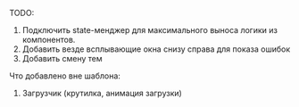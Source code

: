 TODO:
1. Подключить state-менджер для максимального выноса логики из компонентов.
2. Добавить везде всплывающие окна снизу справа для показа ошибок
3. Добавить смену тем

Что добавлено вне шаблона:
1. Загрузчик (крутилка, анимация загрузки)